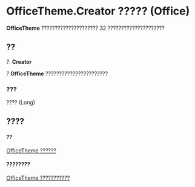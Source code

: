 
# OfficeTheme.Creator ????? (Office)

 **OfficeTheme** ????????????????????? 32 ?????????????????????


## ??

 _?_. **Creator**

 _?_ **OfficeTheme** ???????????????????????


### ???

???? (Long)


## ????


#### ??


[OfficeTheme ??????](0cdffd48-30cb-b0e7-d9f6-a4c882f82c8a.md)
#### ????????


[OfficeTheme ???????????](http://msdn.microsoft.com/library/f905de10-b23d-638a-b170-34ba0bd03cf8%28Office.15%29.aspx)
